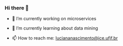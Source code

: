 ### Hi there 👋

- 🔭 I’m currently working on microservices
- 🌱 I’m currently learning about data mining

- 📫 How to reach me: luciananascimento@ice.ufjf.br

